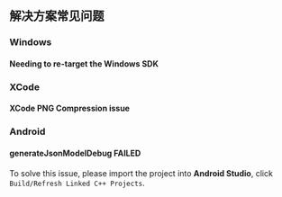 ## 解决方案常见问题

### Windows
#### Needing to re-target the Windows SDK

### XCode
#### XCode PNG Compression issue

### Android
#### generateJsonModelDebug FAILED
To solve this issue, please import the project into __Android Studio__, click
`Build/Refresh Linked C++ Projects`.
